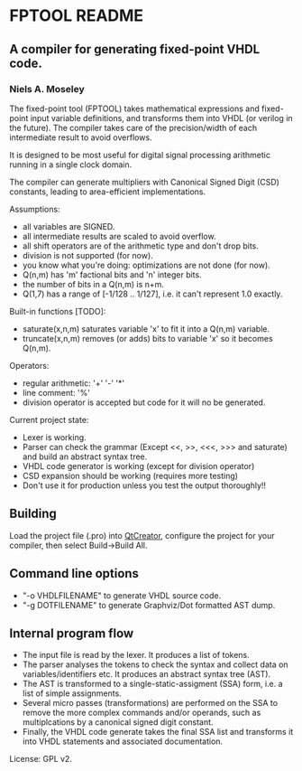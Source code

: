 # FPTOOL README
## A compiler for generating fixed-point VHDL code.
### Niels A. Moseley

The fixed-point tool (FPTOOL) takes mathematical expressions and fixed-point input variable definitions, and transforms them into VHDL (or verilog in the future). The compiler takes care of the precision/width of each intermediate result to avoid overflows.

It is designed to be most useful for digital signal processing arithmetic running in a single clock domain.

The compiler can generate multipliers with Canonical Signed Digit (CSD) constants, leading to area-efficient implementations.

Assumptions:

- all variables are SIGNED.
- all intermediate results are scaled to avoid overflow.
- all shift operators are of the arithmetic type and don't drop bits.
- division is not supported (for now).
- you know what you're doing: optimizations are not done (for now).
- Q(n,m) has 'm' factional bits and 'n' integer bits.
- the number of bits in a Q(n,m) is n+m.
- Q(1,7) has a range of [-1/128 .. 1/127], i.e. it can't represent 1.0 exactly.

Built-in functions [TODO]:

- saturate(x,n,m) saturates variable 'x' to fit it into a Q(n,m) variable.
- truncate(x,n,m) removes (or adds) bits to variable 'x' so it becomes Q(n,m).

Operators:

- regular arithmetic: '+' '-' '*'
- line comment: '%'
- division operator is accepted but code for it will no be generated.

Current project state:

- Lexer is working.
- Parser can check the grammar (Except <<, >>, <<<, >>> and saturate) and build an abstract syntax tree.
- VHDL code generator is working (except for division operator)
- CSD expansion should be working (requires more testing)
- Don't use it for production unless you test the output thoroughly!!

## Building
Load the project file (.pro) into [QtCreator](https://www.qt.io/ide/), configure the project for your compiler, then select Build->Build All.

## Command line options

- "-o VHDLFILENAME" to generate VHDL source code.
- "-g DOTFILENAME" to generate Graphviz/Dot formatted AST dump.

## Internal program flow
* The input file is read by the lexer. It produces a list of tokens.
* The parser analyses the tokens to check the syntax and collect data on variables/identifiers etc. It produces an abstract syntax tree (AST).
* The AST is transformed to a single-static-assigment (SSA) form, i.e. a list of simple assignments.
* Several micro passes (transformations) are performed on the SSA to remove the more complex commands and/or operands, such as multiplcations by a canonical signed digit constant.
* Finally, the VHDL code generate takes the final SSA list and transforms it into VHDL statements and associated documentation.

License: GPL v2.
